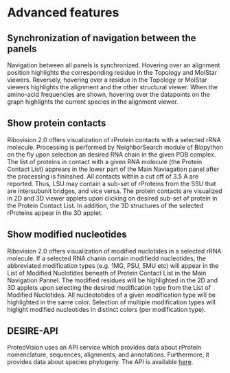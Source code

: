 # Advanced features

## Synchronization of navigation between the panels
Navigation between all panels is synchronized. Hovering over an alignment position highlights the corresponding residue in the Topology and MolStar viewers. Reversely, hovering over a residue in the Topology or MolStar viewers highlights the alignment and the other structural viewer. When the amino-acid frequencies are shown, hovering over the datapoints on the graph highlights the current species in the alignment viewer.

## Show protein contacts

Ribovision 2.0 offers visualization of rProtein contacts with a selected rRNA molecule. Processing is performed by NeighborSearch module of Biopython on the fly upon selection an desired RNA chain in the given PDB complex. The list of proteins in contact with a given RNA molecule (the Protein Contact List) apprears in the lower part of the Main Naviagation panel after the processing is fininshed.  All contacts within a cut off of 3.5 A are reported. Thus, LSU may contain a sub-set of rProteins from the SSU that are intersubunit bridges, and vice versa. The protein contacts are visualized in 2D and 3D viewer applets upon clicking on desired sub-set of protein in the Protein Contact List. In addition, the 3D structures of the selected rProteins appear in the 3D applet.  


## Show modified nucleotides

Ribovision 2.0 offers visualization of modified nuclotides in a selected rRNA molecule. If a selected RNA chanin contain modifiedd nucleotides, the abbreviated modification types (e.g. 1MG, PSU, 5MU etc) will appear in the List of Modified Nuclotides beneath of Protein Contact List in the Main Navigation Pannel. The modified residues will be highlighted in the 2D and 3D applets  upon selecting the desired modification type from the List of Modified Nuclotides. All nucleototides of a given modification type will be highlighted in the same color. Selection of multiple modification types will higlight modified nucleotides in distinct colors (per modification type).
 


## DESIRE-API
ProteoVision uses an API service which provides data about rProtein nomenclature, sequences, alignments, and annotations. Furthermore, it provides data about species phylogeny. The API is available [here]( https://ribovision2.chemistry.gatech.edu/desire-api/).
